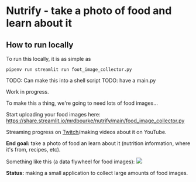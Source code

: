 # Nutrify - take a photo of food and learn about it


## How to run locally

To run this locally, it is as simple as

```
pipenv run streamlit run foot_image_collector.py
```
TODO: Can make this into a shell script
TODO: have a main.py

Work in progress.

To make this a thing, we're going to need lots of food images...

Start uploading your food images here: https://share.streamlit.io/mrdbourke/nutrify/main/food_image_collector.py

Streaming progress on [Twitch](https://www.twitch.tv/mrdbourke)/making videos about it on YouTube.

**End goal:** take a photo of food an learn about it (nutrition information, where it's from, recipes, etc).

Something like this (a data flywheel for food images):
![](images/food-vision-data-flywheel-v1.png)

**Status:** making a small application to collect large amounts of food images.
